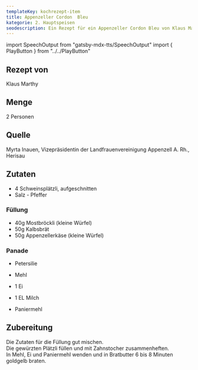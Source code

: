 ```yaml
---
templateKey: kochrezept-item
title: Appenzeller Cordon  Bleu
kategorie: 2. Hauptspeisen
seodescription: Ein Rezept für ein Appenzeller Cordon Bleu von Klaus Marthy.
---
```

import SpeechOutput from "gatsby-mdx-tts/SpeechOutput"
import { PlayButton } from "../../PlayButton"

<SpeechOutput id="kochrezept-klaus-marthy-appenzeller-cordon-bleu" customPlayButton={PlayButton}>

## Rezept von

Klaus Marthy

## Menge

2 Personen

## Quelle

Myrta Inauen, Vizepräsidentin der Landfrauenvereinigung Appenzell A. Rh., Herisau

## Zutaten
 
* 4 Schweinsplätzli, aufgeschnitten  
* Salz - Pfeffer  

### Füllung

* 40g Mostbröckli (kleine Würfel) 
* 50g Kalbsbrät 
* 50g Appenzellerkäse (kleine Würfel) 

### Panade 

* Petersilie  
* Mehl  
* 1 Ei  
* 1 EL Milch  
* Paniermehl 

## Zubereitung

Die Zutaten für die Füllung gut mischen.  
Die gewürzten Plätzli füllen und mit Zahnstocher zusammenheften.   
In Mehl, Ei und Paniermehl wenden und in Bratbutter 6 bis 8 Minuten goldgelb braten. 

</SpeechOutput>
